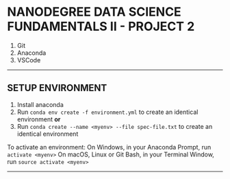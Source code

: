 # NANODEGREE DATA SCIENCE FUNDAMENTALS II - PROJECT 2
1. Git
2. Anaconda
3. VSCode
---
## SETUP ENVIRONMENT
1. Install anaconda
2. Run `conda env create -f environment.yml` to create an identical environment **or**
2. Run `conda create --name <myenv> --file spec-file.txt` to create an identical environment 

To activate an environment:
On Windows, in your Anaconda Prompt, run `activate <myenv>`
On macOS, Linux or Git Bash, in your Terminal Window, run `source activate <myenv>`

---


